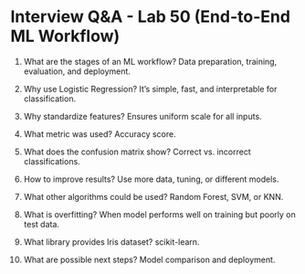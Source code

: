 # Interview Q&A - Lab 50 (End-to-End ML Workflow)

1. What are the stages of an ML workflow?
   Data preparation, training, evaluation, and deployment.

2. Why use Logistic Regression?
   It’s simple, fast, and interpretable for classification.

3. Why standardize features?
   Ensures uniform scale for all inputs.

4. What metric was used?
   Accuracy score.

5. What does the confusion matrix show?
   Correct vs. incorrect classifications.

6. How to improve results?
   Use more data, tuning, or different models.

7. What other algorithms could be used?
   Random Forest, SVM, or KNN.

8. What is overfitting?
   When model performs well on training but poorly on test data.

9. What library provides Iris dataset?
   scikit-learn.

10. What are possible next steps?
    Model comparison and deployment.

